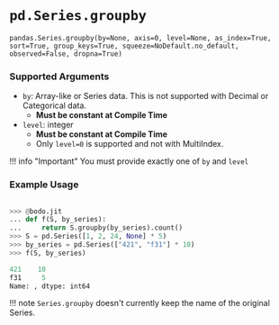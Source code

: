 # `pd.Series.groupby`

`pandas.Series.groupby(by=None, axis=0, level=None, as_index=True, sort=True, group_keys=True, squeeze=NoDefault.no_default, observed=False, dropna=True)`

### Supported Arguments

- `by`: Array-like or Series data. This is not supported with Decimal or Categorical data.
  - **Must be constant at Compile Time**
- `level`: integer
  - **Must be constant at Compile Time**
  - Only `level=0` is supported and not with MultiIndex.

!!! info "Important"
You must provide exactly one of `by` and `level`

### Example Usage

```py

>>> @bodo.jit
... def f(S, by_series):
...     return S.groupby(by_series).count()
>>> S = pd.Series([1, 2, 24, None] * 5)
>>> by_series = pd.Series(["421", "f31"] * 10)
>>> f(S, by_series)

421    10
f31     5
Name: , dtype: int64
```

!!! note
`Series.groupby` doesn't currently keep the name of the original Series.
